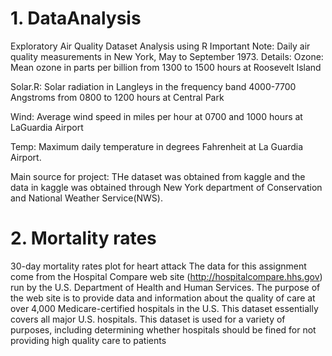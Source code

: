# 1. DataAnalysis
Exploratory Air Quality Dataset Analysis using R
Important Note:
Daily air quality measurements in New York, May to September 1973.
Details:
Ozone: Mean ozone in parts per billion from 1300 to 1500 hours at Roosevelt Island

Solar.R: Solar radiation in Langleys in the frequency band 4000-7700 Angstroms from 0800 to 1200 hours at Central Park

Wind: Average wind speed in miles per hour at 0700 and 1000 hours at LaGuardia Airport

Temp: Maximum daily temperature in degrees Fahrenheit at La Guardia Airport.

Main source for project:
THe dataset was obtained from kaggle and the data in kaggle was obtained through New York department of Conservation and National Weather Service(NWS).

 # 2.  Mortality rates 
30-day mortality rates plot for heart attack
The data for this assignment come from the Hospital Compare web site (http://hospitalcompare.hhs.gov)
run by the U.S. Department of Health and Human Services. The purpose of the web site is to provide data and
information about the quality of care at over 4,000 Medicare-certified hospitals in the U.S. This dataset essentially
covers all major U.S. hospitals. This dataset is used for a variety of purposes, including determining
whether hospitals should be fined for not providing high quality care to patients
